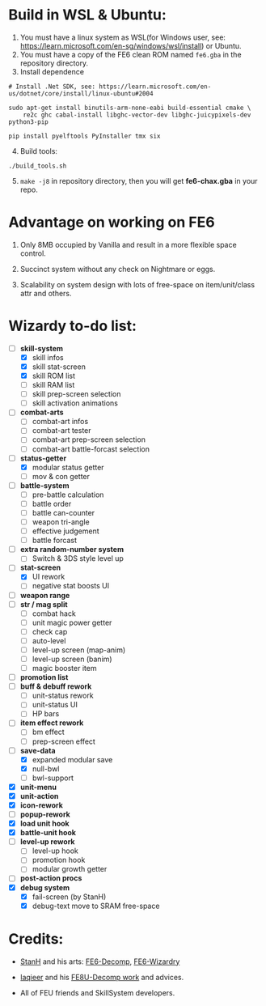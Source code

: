 # Build in WSL & Ubuntu:
1. You must have a linux system as WSL(for Windows user, see: https://learn.microsoft.com/en-sg/windows/wsl/install) or Ubuntu.
2. You must have a copy of the FE6 clean ROM named `fe6.gba` in the repository directory.
3. Install dependence
```
# Install .Net SDK, see: https://learn.microsoft.com/en-us/dotnet/core/install/linux-ubuntu#2004
```
```
sudo apt-get install binutils-arm-none-eabi build-essential cmake \
    re2c ghc cabal-install libghc-vector-dev libghc-juicypixels-dev python3-pip
```
```
pip install pyelftools PyInstaller tmx six
```
4. Build tools:
```
./build_tools.sh
```
5. `make -j8` in repository directory, then you will get **fe6-chax.gba** in your repo.


# Advantage on working on FE6

1. Only 8MB occupied by Vanilla and result in a more flexible space control.

2. Succinct system without any check on Nightmare or eggs.

3. Scalability on system design with lots of free-space on item/unit/class attr and others.

# Wizardy to-do list:
- [ ] **skill-system**
	- [x] skill infos
	- [x] skill stat-screen
	- [x] skill ROM list
	- [ ] skill RAM list
	- [ ] skill prep-screen selection
	- [ ] skill activation animations
- [ ] **combat-arts**
	- [ ] combat-art infos
	- [ ] combat-art tester
	- [ ] combat-art prep-screen selection
	- [ ] combat-art battle-forcast selection
- [ ] **status-getter**
	- [x] modular status getter
	- [ ] mov & con getter
- [ ] **battle-system**
	- [ ] pre-battle calculation
	- [ ] battle order
	- [ ] battle can-counter
	- [ ] weapon tri-angle
	- [ ] effective judgement
	- [ ] battle forcast
- [ ] **extra random-number system**
	- [ ] Switch & 3DS style level up
- [ ] **stat-screen**
	- [x] UI rework
	- [ ] negative stat boosts UI
- [ ] **weapon range**
- [ ] **str / mag split**
	- [ ] combat hack
	- [ ] unit magic power getter
	- [ ] check cap
	- [ ] auto-level
	- [ ] level-up screen (map-anim)
	- [ ] level-up screen (banim)
	- [ ] magic booster item
- [ ] **promotion list**
- [ ] **buff & debuff rework**
	- [ ] unit-status rework
	- [ ] unit-status UI
	- [ ] HP bars
- [ ] **item effect rework**
	- [ ] bm effect
	- [ ] prep-screen effect
- [ ] **save-data**
	- [x] expanded modular save
	- [x] null-bwl
	- [ ] bwl-support
- [x] **unit-menu**
- [x] **unit-action**
- [x] **icon-rework**
- [ ] **popup-rework**
- [x] **load unit hook**
- [x] **battle-unit hook**
- [ ] **level-up rework**
	- [ ] level-up hook
	- [ ] promotion hook
	- [ ] modular growth getter
- [ ] **post-action procs**
- [x] **debug system**
	- [x] fail-screen (by StanH)
	- [x] debug-text move to SRAM free-space

# Credits:
* [StanH](https://github.com/StanHash) and his arts: [FE6-Decomp](https://github.com/StanHash/fe6), [FE6-Wizardry](https://github.com/StanHash/fe6-wizardry)

* [laqieer](https://github.com/laqieer) and his [FE8U-Decomp work](https://github.com/laqieer/fireemblem8u) and advices.

* All of FEU friends and SkillSystem developers.
